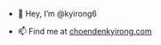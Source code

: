 - 👋 Hey, I’m @kyirong6
<!--- :musical_note: I'm a musician who's interested in developing new ways to create, interact, and understand music with the aid of techniques from information retrieval to machine learning.
- :computer: Currently, I'm working on textual data where I investigate and play around within the scope of product matching and similarities.
- :raised_hands: I'm open for collaboration on projects/ideas, conversations, and jamming / exploring musical territories! --->
- 📫 Find me at [choendenkyirong.com](https://www.choendenkyirong.com)

<!---
kyirong6/kyirong6 is a ✨ special ✨ repository because its `README.md` (this file) appears on your GitHub profile.
You can click the Preview link to take a look at your changes.
--->
